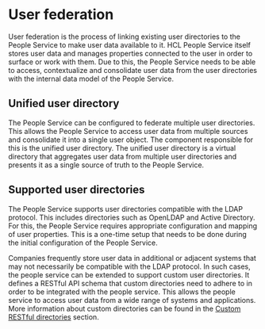 # User federation

User federation is the process of linking existing user directories to the People Service to make user data available to it. HCL People Service itself stores user data and manages properties connected to the user in order to surface or work with them. Due to this, the People Service needs to be able to access, contextualize and consolidate user data from the user directories with the internal data model of the People Service.

## Unified user directory

The People Service can be configured to federate multiple user directories. This allows the People Service to access user data from multiple sources and consolidate it into a single user object. The component responsible for this is the unified user directory. The unified user directory is a virtual directory that aggregates user data from multiple user directories and presents it as a single source of truth to the People Service.

## Supported user directories

The People Service supports user directories compatible with the LDAP protocol. This includes directories such as OpenLDAP and Active Directory. For this, the People Service requires appropriate configuration and mapping of user properties. This is a one-time setup that needs to be done during the initial configuration of the People Service.

Companies frequently store user data in additional or adjacent systems that may not necessarily be compatible with the LDAP protocol. In such cases, the people service can be extended to support custom user directories. It defines a RESTful API schema that custom directories need to adhere to in order to be integrated with the people service. This allows the people service to access user data from a wide range of systems and applications. More information about custom directories can be found in the [Custom RESTful directories]() section.
